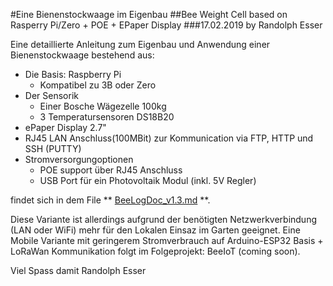 #Eine Bienenstockwaage im Eigenbau
##Bee Weight Cell based on Rasperry Pi/Zero + POE + EPaper Display
###17.02.2019 by Randolph Esser

Eine detaillierte Anleitung zum Eigenbau und Anwendung einer Bienenstockwaage bestehend aus:
- Die Basis: Raspberry Pi 
  * Kompatibel zu 3B oder Zero
- Der Sensorik
  * Einer Bosche Wägezelle 100kg
  * 3 Temperatursensoren DS18B20
- ePaper Display 2.7"
- RJ45 LAN Anschluss(100MBit) zur Kommunication via FTP, HTTP und SSH (PUTTY)
- Stromversorgungoptionen
  * POE support über RJ45 Anschluss
  * USB Port für ein Photovoltaik Modul (inkl. 5V Regler)

findet sich in dem File ** [BeeLogDoc_v1.3.md](https://github.com/mchresse/BeeLog/BeeLogDoc_v1.3.md) **.

Diese Variante ist allerdings aufgrund der benötigten Netzwerkverbindung (LAN oder WiFi) mehr für den Lokalen Einsaz im Garten geeignet.
Eine Mobile Variante mit geringerem Stromverbrauch auf Arduino-ESP32 Basis + LoRaWan Kommunikation folgt im Folgeprojekt: BeeIoT (coming soon).

Viel Spass damit
Randolph Esser



  
